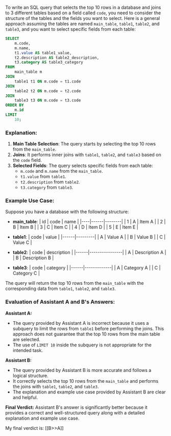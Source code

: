 
To write an SQL query that selects the top 10 rows in a database and joins to 3 different tables based on a field called `code`, you need to consider the structure of the tables and the fields you want to select. Here is a general approach assuming the tables are named `main_table`, `table1`, `table2`, and `table3`, and you want to select specific fields from each table:

```sql
SELECT 
    m.code,
    m.name,
    t1.value AS table1_value,
    t2.description AS table2_description,
    t3.category AS table3_category
FROM 
    main_table m
JOIN 
    table1 t1 ON m.code = t1.code
JOIN 
    table2 t2 ON m.code = t2.code
JOIN 
    table3 t3 ON m.code = t3.code
ORDER BY 
    m.id
LIMIT 
    10;
```

### Explanation:
1. **Main Table Selection**: The query starts by selecting the top 10 rows from the `main_table`.
2. **Joins**: It performs inner joins with `table1`, `table2`, and `table3` based on the `code` field.
3. **Selected Fields**: The query selects specific fields from each table:
   - `m.code` and `m.name` from the `main_table`.
   - `t1.value` from `table1`.
   - `t2.description` from `table2`.
   - `t3.category` from `table3`.

### Example Use Case:
Suppose you have a database with the following structure:

- **main_table**:
  | id | code | name   |
  |----|------|--------|
  | 1  | A    | Item A |
  | 2  | B    | Item B |
  | 3  | C    | Item C |
  | 4  | D    | Item D |
  | 5  | E    | Item E |

- **table1**:
  | code | value   |
  |------|---------|
  | A    | Value A |
  | B    | Value B |
  | C    | Value C |

- **table2**:
  | code | description    |
  |------|----------------|
  | A    | Description A  |
  | B    | Description B  |

- **table3**:
  | code | category    |
  |------|-------------|
  | A    | Category A  |
  | C    | Category C  |

The query will return the top 10 rows from the `main_table` with the corresponding data from `table1`, `table2`, and `table3`.

### Evaluation of Assistant A and B's Answers:

**Assistant A:**
- The query provided by Assistant A is incorrect because it uses a subquery to limit the rows from `table1` before performing the joins. This approach does not guarantee that the top 10 rows from the main table are selected.
- The use of `LIMIT 10` inside the subquery is not appropriate for the intended task.

**Assistant B:**
- The query provided by Assistant B is more accurate and follows a logical structure.
- It correctly selects the top 10 rows from the `main_table` and performs the joins with `table1`, `table2`, and `table3`.
- The explanation and example use case provided by Assistant B are clear and helpful.

**Final Verdict:**
Assistant B's answer is significantly better because it provides a correct and well-structured query along with a detailed explanation and example use case.

My final verdict is: [[B>>A]]